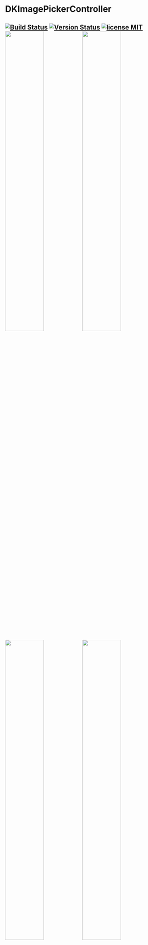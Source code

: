 DKImagePickerController
=======================

 [![Build Status](https://secure.travis-ci.org/zhangao0086/DKImagePickerController.svg)](http://travis-ci.org/zhangao0086/DKImagePickerController) [![Version Status](http://img.shields.io/cocoapods/v/DKImagePickerController.png)][docsLink] [![license MIT](http://img.shields.io/badge/license-MIT-orange.png)][mitLink]
<img width="50%" height="50%" src="https://raw.githubusercontent.com/zhangao0086/DKImagePickerController/develop/Screenshot1.png" /><img width="50%" height="50%" src="https://raw.githubusercontent.com/zhangao0086/DKImagePickerController/develop/Screenshot2.png" />
---
<img width="50%" height="50%" src="https://raw.githubusercontent.com/zhangao0086/DKImagePickerController/develop/Screenshot3.png" /><img width="50%" height="50%" src="https://raw.githubusercontent.com/zhangao0086/DKImagePickerController/develop/Screenshot4.png" />
---
<img width="50%" height="50%" src="https://raw.githubusercontent.com/zhangao0086/DKImagePickerController/develop/Screenshot5.png" /><img width="50%" height="50%" src="https://raw.githubusercontent.com/zhangao0086/DKImagePickerController/develop/Screenshot6.png" />
---

## Description
It's a Facebook style Image Picker Controller by Swift. It uses [DKCamera][DKCamera] instead of `UIImagePickerController` since the latter cannot be Integrated into another container, and it will raise a warning `Snapshotting ... or snapshot after screen updates.` in **iOS 8**.

### Features
* Supports both single and multiple selection.
* Supports filtering albums and sorting by type.
* Supports landscape and iPad and orientation switching.
* Supports iCloud.
* Supports UIAppearance.
* Supports custom camera.
* Supports custom UICollectionViewLayout.
* Supports footer view.

## Requirements
* iOS 8.0+
* ARC

## Installation
#### iOS 8 and newer
DKImagePickerController is available on CocoaPods. Simply add the following line to your podfile:

```ruby
# For latest release in cocoapods
pod 'DKImagePickerController'
```

#### iOS 7.x

> The 3.x aren't supported before iOS 8. If you want to support iOS 7, you can look at the [2.4.3](https://github.com/zhangao0086/DKImagePickerController/tree/2.4.3) branch that uses `ALAssetsLibrary` instead of using `Photos`.

> To use Swift libraries on apps that support iOS 7, you must manually copy the files into your application project.
[CocoaPods only supports Swift on OS X 10.9 and newer, and iOS 8 and newer.](https://github.com/CocoaPods/blog.cocoapods.org/commit/6933ae5ccfc1e0b39dd23f4ec67d7a083975836d)

## Getting Started
#### Initialization and presentation
```swift

let pickerController = DKImagePickerController()

pickerController.didSelectAssets = { (assets: [DKAsset]) in
    print("didSelectAssets")
    print(assets)
}

self.presentViewController(pickerController, animated: true) {}

````

#### Customizing

```swift
/// Forces selection of tapped image immediatly.
public var singleSelect = false
    
/// The maximum count of assets which the user will be able to select.
public var maxSelectableCount = 999

/// Set the defaultAssetGroup to specify which album is the default asset group.
public var defaultAssetGroup: PHAssetCollectionSubtype?

/// The types of PHAssetCollection to display in the picker.
public var assetGroupTypes: [PHAssetCollectionSubtype] = [
    .SmartAlbumUserLibrary,
    .SmartAlbumFavorites,
    .AlbumRegular
    ]

/// Set the showsEmptyAlbums to specify whether or not the empty albums is shown in the picker.
public var showsEmptyAlbums = true

/// The type of picker interface to be displayed by the controller.
public var assetType: DKImagePickerControllerAssetType = .AllAssets

/// The predicate applies to images only.
public var imageFetchPredicate: NSPredicate?

/// The predicate applies to videos only.
public var videoFetchPredicate: NSPredicate?

/// If sourceType is Camera will cause the assetType & maxSelectableCount & allowMultipleTypes & defaultSelectedAssets to be ignored.
public var sourceType: DKImagePickerControllerSourceType = .Both

/// Whether allows to select photos and videos at the same time.
public var allowMultipleTypes = true

/// If YES, and the requested image is not stored on the local device, the Picker downloads the image from iCloud.
public var autoDownloadWhenAssetIsInCloud = true

/// Determines whether or not the rotation is enabled.
public var allowsLandscape = false

/// The callback block is executed when user pressed the cancel button.
public var didCancel: (() -> Void)?
public var showsCancelButton = false

/// The callback block is executed when user pressed the select button.
public var didSelectAssets: ((assets: [DKAsset]) -> Void)?

/// It will have selected the specific assets.
public var defaultSelectedAssets: [DKAsset]?

```

##### Exporting to file
```swift
/**
    Writes the image in the receiver to the file specified by a given path.
*/
public func writeImageToFile(path: String, completeBlock: (success: Bool) -> Void)

/**
    Writes the AV in the receiver to the file specified by a given path.

    - parameter presetName:    An NSString specifying the name of the preset template for the export. See AVAssetExportPresetXXX.
*/
public func writeAVToFile(path: String, presetName: String, completeBlock: (success: Bool) -> Void)

```

##### Customize Navigation Bar
You can easily customize the appearance of navigation bar using the appearance proxy.
```swift
UINavigationBar.appearance().titleTextAttributes = [
    NSFontAttributeName : UIFont(name: "Optima-BoldItalic", size: 21)!,
    NSForegroundColorAttributeName : UIColor.redColor()
]
```
<img width="50%" height="50%" src="https://raw.githubusercontent.com/zhangao0086/DKImagePickerController/develop/Screenshot9.png" />

#### Hides camera

```swift
pickerController.sourceType = .Photo
```
<img width="50%" height="50%" src="https://raw.githubusercontent.com/zhangao0086/DKImagePickerController/develop/Screenshot10.png" />

#### Quickly take a picture

```swift
pickerController.sourceType = .Camera
```
<img width="50%" height="50%" src="https://raw.githubusercontent.com/zhangao0086/DKImagePickerController/develop/Exhibit1.gif" />

##### Customize footer view and UI color
<img width="50%" height="50%" src="https://raw.githubusercontent.com/zhangao0086/DKImagePickerController/develop/Screenshot11.png" />

#### Create a custom camera

You can give a class that implements the `DKImagePickerControllerUIDelegate` protocol to customize camera.  
The following code uses a `UIImagePickerController`:
```swift
public class CustomUIDelegate: DKImagePickerControllerDefaultUIDelegate, UIImagePickerControllerDelegate, UINavigationControllerDelegate {
    
    var didCancel: (() -> Void)?
    var didFinishCapturingImage: ((image: UIImage) -> Void)?
    var didFinishCapturingVideo: ((videoURL: NSURL) -> Void)?
    
    public override func imagePickerControllerCreateCamera(imagePickerController: DKImagePickerController,
                                                           didCancel: (() -> Void),
                                                           didFinishCapturingImage: ((image: UIImage) -> Void),
                                                           didFinishCapturingVideo: ((videoURL: NSURL) -> Void)
                                                           ) -> UIViewController {
        self.didCancel = didCancel
        self.didFinishCapturingImage = didFinishCapturingImage
        self.didFinishCapturingVideo = didFinishCapturingVideo
        
        let picker = UIImagePickerController()
        picker.delegate = self
        picker.sourceType = .Camera
        picker.mediaTypes = [kUTTypeImage as String, kUTTypeMovie as String]
        
        return picker
    }
    
    // MARK: - UIImagePickerControllerDelegate methods
    
    public func imagePickerController(picker: UIImagePickerController, didFinishPickingMediaWithInfo info: [String : AnyObject]) {
        let mediaType = info[UIImagePickerControllerMediaType] as! String
        
        if mediaType == kUTTypeImage as String {
            let image = info[UIImagePickerControllerOriginalImage] as! UIImage
            self.didFinishCapturingImage?(image: image)
        } else if mediaType == kUTTypeMovie as String {
            let videoURL = info[UIImagePickerControllerMediaURL] as! NSURL
            self.didFinishCapturingVideo?(videoURL: videoURL)
        }
    }
    
    public func imagePickerControllerDidCancel(picker: UIImagePickerController) {
        self.didCancel?()
    }
    
}
```

## How to use in Objective-C

#### If you use [CocoaPods](http://cocoapods.org/)

* Adding the following two lines into your `Podfile`:

    ```ruby
    pod 'DKImagePickerController'
    use_frameworks!
    ```
* Importing it into your Objective-C file: 

    ```objective-c
    #import <DKImagePickerController/DKImagePickerController-Swift.h>
    ```

#### If you use it directly in your project

> See also:[Swift and Objective-C in the Same Project](https://developer.apple.com/library/ios/documentation/Swift/Conceptual/BuildingCocoaApps/MixandMatch.html)

* Drag and drop the [DKCamera][DKCamera] and `DKImageManager` and `DKImagePickerController` to your project
* Importing it into your Objective-C file: 

    ```objective-c
    #import "YourProductModuleName-Swift.h"
    ```

---
then you can:

```objective-c
DKImagePickerController *pickerController = [DKImagePickerController new];
pickerController.assetType = DKImagePickerControllerAssetTypeAllAssets;
pickerController.showsCancelButton = NO;
pickerController.showsEmptyAlbums = YES;
pickerController.allowMultipleTypes = YES;
pickerController.defaultSelectedAssets = @[];
pickerController.sourceType = DKImagePickerControllerSourceTypeBoth;
//  pickerController.assetGroupTypes    // unavailable
//  pickerController.defaultAssetGroup  // unavailable

 [pickerController setDidSelectAssets:^(NSArray * __nonnull assets) {
     NSLog(@"didSelectAssets");
 }];
 
 [self presentViewController:pickerController animated:YES completion:nil];
```

## Localization
It has been supported languages so far:

* en.lproj
* zh-Hans.lproj
* hu.lproj
* ru.lproj
* es.lproj
* tr.lproj
* de.lproj
* ur.lproj

If you want to add new language, pull request or issue!

---
You can merge your branch into the `develop` branch. Any Pull Requests to be welcome!!!

## Change Log

## [3.3.3](https://github.com/zhangao0086/DKImagePickerController/tree/3.3.3) (2016-08-08)

[Full Changelog](https://github.com/zhangao0086/DKImagePickerController/compare/3.3.2...3.3.3)

- If a camera is not available, don't pops-up "Max photos limit reached".

- Updated DKImagePickerControllerDefaultUIDelegate interface.

- The `didCancel` and `didSelectAssets` are executed after completion.

- Updated DKCamera.

- Replace tags with spaces.

- Rename `unselectedImage` to `deselectImage`.

- Rename `selectedImage` to `selectImage`. 

- Added `deselectAssetAtIndex` and `deselectAsset`.

- Added `deselectAllAssets`.

- Fixed an issue may cause `takePicture` is incorrect.

## [3.3.0](https://github.com/zhangao0086/DKImagePickerController/tree/3.3.0) (2016-06-17)

[Full Changelog](https://github.com/zhangao0086/DKImagePickerController/compare/3.2.1...3.3.0)

**Merged pull requests:**

- Fix the thumbnails have low quality.

- Added Turkish localization support.

- Added footer view.

- Removed picker singleton.

- Updated DKImagePickerControllerDefaultUIDelegate.

> [More logs...](https://github.com/zhangao0086/DKImagePickerController/blob/develop/CHANGELOG.md)

## Special Thanks
Big thanks to all the [contributors][contributors] so far!

## License
DKImagePickerController is released under the MIT license. See LICENSE for details.

[docsLink]:http://cocoadocs.org/docsets/DKImagePickerController
[mitLink]:http://opensource.org/licenses/MIT
[DKCamera]:https://github.com/zhangao0086/DKCamera
[contributors]:https://github.com/zhangao0086/DKImagePickerController/graphs/contributors